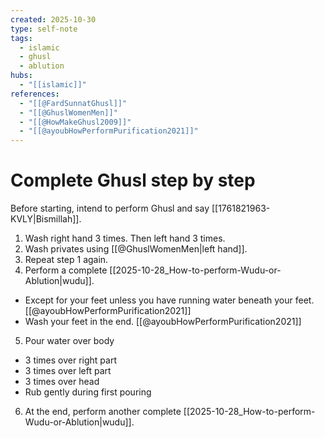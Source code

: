 ```yaml
---
created: 2025-10-30
type: self-note
tags:
  - islamic
  - ghusl 
  - ablution
hubs:
  - "[[islamic]]"
references:
  - "[[@FardSunnatGhusl]]"
  - "[[@GhuslWomenMen]]"
  - "[[@HowMakeGhusl2009]]"
  - "[[@ayoubHowPerformPurification2021]]"
---
```


# Complete Ghusl step by step

Before starting, intend to perform Ghusl and say [[1761821963-KVLY|Bismillah]].
1. Wash right hand 3 times. Then left hand 3 times. 
2. Wash privates using [[@GhuslWomenMen|left hand]].
3. Repeat step 1 again.
4. Perform a complete [[2025-10-28_How-to-perform-Wudu-or-Ablution|wudu]].
  - Except for your feet unless you have running water beneath your feet. [[@ayoubHowPerformPurification2021]]
  - Wash your feet in the end. [[@ayoubHowPerformPurification2021]]
5. Pour water over body 
  - 3 times over right part 
  - 3 times over left part 
  - 3 times over head 
  - Rub gently during first pouring
6. At the end, perform another complete [[2025-10-28_How-to-perform-Wudu-or-Ablution|wudu]].
